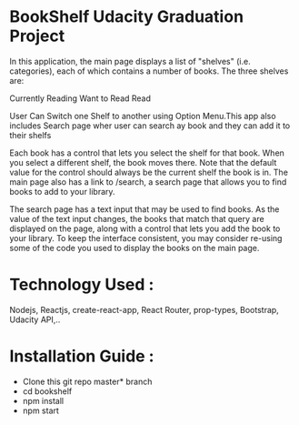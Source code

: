 # BookShelf Udacity Graduation Project

In this application, the main page displays a list of "shelves" (i.e. categories), each of which contains a number of books. The three shelves are:

Currently Reading
Want to Read
Read

User Can Switch one Shelf to another using Option Menu.This app also includes Search page wher user can search ay book and they can add it to their shelfs

Each book has a control that lets you select the shelf for that book. When you select a different shelf, the book moves there. Note that the default value for the control should always be the current shelf the book is in.
The main page also has a link to /search, a search page that allows you to find books to add to your library.


The search page has a text input that may be used to find books. As the value of the text input changes, the books that match that query are displayed on the page, along with a control that lets you add the book to your library. To keep the interface consistent, you may consider re-using some of the code you used to display the books on the main page.


# Technology Used :
 Nodejs, Reactjs, create-react-app, React Router, prop-types, Bootstrap, Udacity API,..

# Installation Guide :
- Clone this git repo master* branch
- cd bookshelf
- npm install
- npm start
